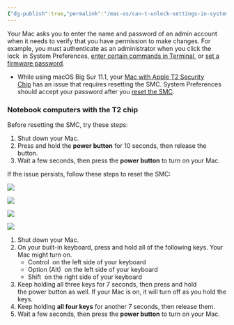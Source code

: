 ```yaml
---
{"dg-publish":true,"permalink":"/mac-os/can-t-unlock-settings-in-system-preferences-in-macos/","tags":["public","macos","intel","t2"],"noteIcon":"1","created":"","updated":""}
---
```


Your Mac asks you to enter the name and password of an admin account when it needs to verify that you have permission to make changes. For example, you must authenticate as an administrator when you click the lock  in System Preferences, [enter certain commands in Terminal](https://support.apple.com/kb/HT202035 "https://support.apple.com/kb/HT202035"), or [set a firmware password](https://support.apple.com/kb/HT204455 "https://support.apple.com/kb/HT204455").

-   While using macOS Big Sur 11.1, your [Mac with Apple T2 Security Chip](https://support.apple.com/kb/HT208862 "https://support.apple.com/kb/HT208862") has an issue that requires resetting the SMC. System Preferences should accept your password after you [reset the SMC](https://support.apple.com/kb/HT201295 "https://support.apple.com/kb/HT201295").
    

### Notebook computers with the T2 chip

Before resetting the SMC, try these steps:

1.  Shut down your Mac.
2.  Press and hold the **power button** for 10 seconds, then release the button.
3.  Wait a few seconds, then press the **power button** to turn on your Mac.

If the issue persists, follow these steps to reset the SMC:

![](/img/user/attachments/macos-catalina-sidecar-sidebar-control-icon.png)

![](/img/user/attachments/macos-catalina-sidecar-sidebar-option-icon.png)

![](/img/user/attachments/macos-catalina-sidecar-sidebar-shift-icon.png)

![](/img/user/attachments/2020-macbook-air-keyboard-diagram-smc.png)

1.  Shut down your Mac.
2.  On your built-in keyboard, press and hold all of the following keys. Your Mac might turn on.
    -   Control  on the left side of your keyboard
    -   Option (Alt)  on the left side of your keyboard
    -   Shift  on the right side of your keyboard
3.  Keep holding all three keys for 7 seconds, then press and hold the power button as well. If your Mac is on, it will turn off as you hold the keys.
4.  Keep holding **all four keys** for another 7 seconds, then release them.
5.  Wait a few seconds, then press the **power button** to turn on your Mac.